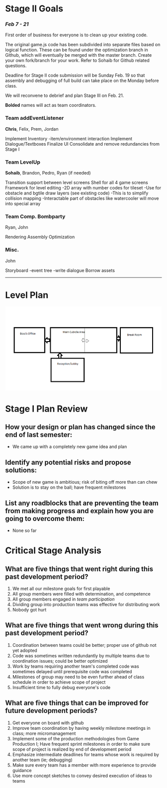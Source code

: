 # Stage II Goals
### _Feb 7 - 21_

First order of business for everyone is to clean up your existing code.

The original game.js code has been subdivided into separate files based on logical function. These can be found under the optimization branch in Github, which will eventually be merged with the master branch. Create your own fork/branch for your work. Refer to Sohaib for Github related questions.

Deadline for Stage II code submission will be Sunday Feb. 19 so that assembly and debugging of full build can take place on the Monday before class.

We will reconvene to debrief and plan Stage III on Feb. 21.

__Bolded__ names will act as team coordinators.

### Team addEventListener
__Chris__, Felix, Prem, Jordan

Implement Inventory
	-item/environment interaction
Implement Dialogue/Textboxes
Finalize UI
Consolidate and remove redundancies from Stage I


### Team LevelUp
__Sohaib__, Brandon, Pedro, Ryan (if needed)

Transition support between level screens
Shell for all 4 game screens
Framework for level editing
	-2D array with number codes for tileset
	-Use for obstacle and bgtile draw layers (see existing code)
		-This is to simplify collision mapping
		-Interactable part of obstacles like watercooler will move into special array


### Team Comp. Bombparty
Ryan, John

Rendering
Assembly
Optimization


### Misc.
John

Storyboard
	-event tree
	-write dialogue
Borrow assets

***

# Level Plan

![alt text](https://github.com/Team-Participation/Two_Weeks_Notice/raw/Optimization/assets/images/2WNLevelPlan.png "Level Plan")

# Stage I Plan Review

## How your design or plan has changed since the end of last semester:

* We came up with a completely new game idea and plan

## Identify any potential risks and propose solutions:

* Scope of new game is ambitious; risk of biting off more than can chew
* Solution is to stay on the ball; have frequent milestones

## List any roadblocks that are preventing the team from making progress and explain how you are going to overcome them:

* None so far

# Critical Stage Analysis


## What are five things that went right during this past development period?

1. We met all our milestone goals for first playable
2. All group members were filled with determination, and competence
3. All group members engaged in _team participation_
4. Dividing group into production teams was effective for distributing work
5. Nobody got hurt


## What are five things that went wrong during this past development period?

1. Coordination between teams could be better; proper use of github not yet adopted
2. Code was sometimes written redundantly by multiple teams due to coordination issues; could be better optimized
3. Work by teams requiring another team's completed code was sometimes delayed until prerequisite code was completed
4. Milestones of group may need to be even further ahead of class schedule in order to achieve scope of project
5. Insufficient time to fully debug everyone's code


## What are five things that can be improved for future development periods?

1. Get everyone on board with github
2. Improve team coordination by having weekly milestone meetings in class; more micromanagement
3. Implement some of the production methodologies from Game Production I; Have frequent sprint milestones in order to make sure scope of project is realized by end of development period
4. Emphasize intermediate deadlines for teams whose work is required by another team (ie; debugging)
5. Make sure every team has a member with more experience to provide guidance
6. Use more concept sketches to convey desired execution of ideas to teams
